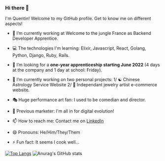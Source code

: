 ### Hi there 👋

I'm Quentin! Welcome to my GitHub profile. Get to know me on different aspects!

- 🌱 I’m currently working at Welcome to the jungle France as Backend Developer Apprentice. 
- 💻 The technologies I'm learning: Elixir, Javascript, React, Golang, Python, Django, Ruby, Rails.
- 👯 I’m looking for a **one-year apprenticeship starting June 2022** (4 days at the company and 1 day at school: Friday).
- 🔭 I’m currently working on two personal projects: 1/ ☯️  Chinese Astrology Service Website 2/ 💍 Independant jewelry artist e-commerce website. 


- 🎭 Huge performance art fan: I used to be comedian and director. 
- 📱 Previous marketer: I'm all in for digital evolution!
- 📫 How to reach me: Contact me on [LinkedIn](https://www.linkedin.com/in/quentin-lee/)
- 😄 Pronouns: He/Him/They/Them
- ⚡ Fun fact: It seems I cook well...


<!--
**SadeQL/SadeQL** is a ✨ _special_ ✨ repository because its `README.md` (this file) appears on your GitHub profile.

Here are some ideas to get you started:



- 🔭 I’m currently working on ...
- 🌱 I’m currently learning ...
- 👯 I’m looking to collaborate on ...
- 🤔 I’m looking for help with ...
- 💬 Ask me about ...
- 📫 How to reach me: ...
- 😄 Pronouns: ...
- ⚡ Fun fact: ...
-->



[![Top Langs](https://github-readme-stats.vercel.app/api/top-langs/?username=SadeQL&layout=compact)](https://github.com/anuraghazra/github-readme-stats)
![Anurag's GitHub stats](https://github-readme-stats.vercel.app/api?username=SadeQL&show_icons=true&theme=chartreuse-dark&count_private=true)
